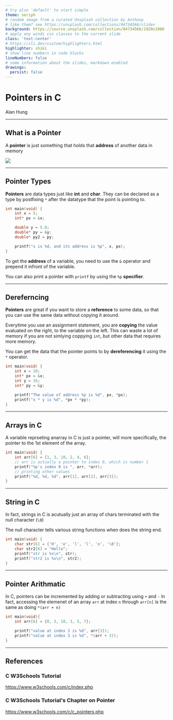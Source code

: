 ```yaml
---
# try also 'default' to start simple
theme: seriph
# random image from a curated Unsplash collection by Anthony
# like them? see https://unsplash.com/collections/94734566/slidev
background: https://source.unsplash.com/collection/94734566/1920x1080
# apply any windi css classes to the current slide
class: 'text-center'
# https://sli.dev/custom/highlighters.html
highlighter: shiki
# show line numbers in code blocks
lineNumbers: false
# some information about the slides, markdown enabled
drawings:
  persist: false
---
```


# Pointers in C
Alan Hung

---

## What is a Pointer
A **pointer** is just something that holds that **address** of another data in memory

<img src="https://external-content.duckduckgo.com/iu/?u=http%3A%2F%2Fcdncontribute.geeksforgeeks.org%2Fwp-content%2Fuploads%2Fpointers-in-c.png&f=1&nofb=1">

----

## Pointer Types

**Pointers** are data types just like **int** and **char**. They can be declared as a type by postfixing `*` after the datatype that the point is pointing to.


```c
int main(void) {
	int x = 5;
	int* px = &x;

	double y = 5.0;
	double* py = &y;
	double* py2 = py;

	printf("x is %d, and its address is %p", x, px);
}
```

To get the **address** of a variable, you need to use the `&` operator and prepend it infront of the variable.

You can also print a pointer with `printf` by using the `%p` **specifier**.

---

## Dereferncing

**Pointers** are great if you want to store a **reference** to some data, so that you can use the same data without copying it around.

Everytime you use an assignment statement, you are **copying** the value evaluated on the right, to the variable on the left. This can waste a lot of memory if you are not simlying coppying `int`, but other data that requires more memory.

You can get the data that the pointer points to by **dereferencing** it using the `*` operator.

```c
int main(void) {
	int x = 10;
	int* px = &x;
	int y = 16;
	int* py = &y;

	printf("The value of address %p is %d", px, *px);
	printf("x * y is %d", *px * *py);
}
```

---

## Arrays in C

A variable reprseting anarray in C is just a pointer, will more specifically, the pointer to the 1st element of the array. 

```c
int main(void) {
	int arr[6] = {1, 3, 10, 2, 4, 6};
	// arr is actually a pointer to index 0, which is number 1
	printf("%p's index 0 is ", arr, *arr);
	// printing other values
	printf("%d, %d, %d", arr[1], arr[2], arr[3]);
}
```

---

## String in C

In fact, strings in C is acutually just an array of chars terminated with the null character (`\0`)

The null character tells various string functions when does the string end.

```c
int main(void) {
	char str[6] = {'H', 'e', 'l', 'l', 'o', '\0'};
	char str2[6] = "Hello";
	printf("str is %s\n", str);
	printf("str2 is %s\n", str2);
}

```

---

## Pointer Arithmatic

In C, pointers can be incremented by adding or subtracting using `+` and  `-` 
In fact, accessing the  elemenet of an array  `arr` at index `n` through `arr[n]` is the same as doing `*(arr + n)`

```c
int main(void){
	int arr[6] = {0, 3, 10, 3, 5, 7};

	printf("value at index 3 is %d", arr[3]);
	printf("value at index 3 is %d", *(arr + 3));
}
```
---

## References

### C W3Schools Tutorial
https://www.w3schools.com/c/index.php

### C W3Schools Tutorial's Chapter on Pointer
https://www.w3schools.com/c/c_pointers.php
